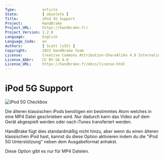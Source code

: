 ```yaml
---
Type:            article
State:           [ obsolete ]
Title:           iPod 5G Support
Project:         HandBrake
Project_URL:     https://handbrake.fr/
Project_Version: 1.2.0
Language:        English
Language_Code:   en
Authors:         [ Scott (s55) ]
Copyright:       2022 HandBrake Team
License:         Creative Commons Attribution-ShareAlike 4.0 International
License_Abbr:    CC BY-SA 4.0
License_URL:     https://handbrake.fr/docs/license.html
---
```


iPod 5G Support
=============================

![iPod 5G Checkbox](../../../en/images/windows/ipod-5g-1.0.0.png "iPod 5G Checkbox")

Die älteren klassischen iPods benötigen ein bestimmtes Atom welches in eine MP4 Datei geschrieben wird. Nur dadurch kann das Video auf dem Gerät abgespielt werden oder nach iTunes transferiert werden.

HandBrake fügt dies standardmäßig nicht hinzu, aber wenn du einen älteren klassischen iPod hast, kannst du diese Option aktivieren indem du die "iPod 5G Unterstützung" neben dem Ausgabeformat anhakst.

Diese Option gibt es nur für MP4 Dateien.
